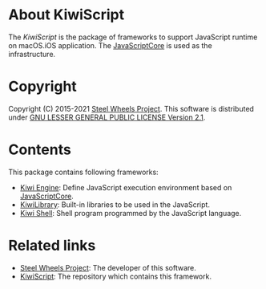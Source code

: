# About KiwiScript
The *KiwiScript* is the package of frameworks to support JavaScript runtime on macOS.iOS application. The [JavaScriptCore](https://developer.apple.com/documentation/javascriptcore) is used as the infrastructure.

# Copyright
Copyright (C) 2015-2021 [Steel Wheels Project](https://steelwheels.github.io/).
This software is distributed under [GNU LESSER GENERAL PUBLIC LICENSE Version 2.1](https://www.gnu.org/licenses/lgpl-2.1-standalone.html).

# Contents
This package contains following frameworks:
- [Kiwi Engine](https://github.com/steelwheels/KiwiScript/blob/master/KiwiEngine/README.md): Define JavaScript execution environment based on [JavaScriptCore](https://developer.apple.com/documentation/javascriptcore).
- [KiwiLibrary](https://github.com/steelwheels/KiwiScript/blob/master/KiwiLibrary/README.md): Built-in libraries to be used in the JavaScript.
- [Kiwi Shell](https://github.com/steelwheels/KiwiScript/blob/master/KiwiShell/README.md): Shell program programmed by the JavaScript language.

# Related links
* [Steel Wheels Project](http://steelwheels.github.io/): The developer of this software.
* [KiwiScript](https://github.com/steelwheels/KiwiScript): The repository which contains this framework.
